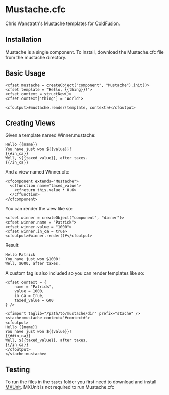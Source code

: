 # Mustache.cfc

Chris Wanstrath's [Mustache](http://mustache.github.com/) templates for [ColdFusion](https://github.com/pmcelhaney/Mustache.cfc).

## Installation

Mustache is a single component. To install, download the Mustache.cfc file from the mustache directory.

## Basic Usage

    <cfset mustache = createObject("component", "Mustache").init()>
    <cfset template = "Hello, {{thing}}!">
    <cfset context = structNew()>
    <cfset context['thing'] = 'World'>

    <cfoutput>#mustache.render(template, context)#</cfoutput>

## Creating Views
                
Given a template named Winner.mustache:
    
    Hello {{name}}
    You have just won ${{value}}!
    {{#in_ca}}
    Well, ${{taxed_value}}, after taxes.
    {{/in_ca}}

And a view named Winner.cfc:

    <cfcomponent extends="Mustache">
      <cffunction name="taxed_value">
        <cfreturn this.value * 0.6>
      </cffunction>
    </cfcomponent>
                                   
You can render the view like so:

    <cfset winner = createObject("component", "Winner")>
    <cfset winner.name = "Patrick">
    <cfset winner.value = "1000">
    <cfset winner.in_ca = true>
    <cfoutput>#winner.render()#</cfoutput>
     
Result:
    
    Hello Patrick
    You have just won $1000!
    Well, $600, after taxes.

A custom tag is also included so you can render templates like so:

    <cfset context = {
        name = "Patrick",
        value = 1000,
        in_ca = true,
        taxed_value = 600
    } />

    <cfimport taglib="/path/to/mustache/dir" prefix="stache" />
    <stache:mustache context="#context#">
    <cfoutput>
    Hello {{name}}
    You have just won ${{value}}!
    {{##in_ca}}
    Well, ${{taxed_value}}, after taxes.
    {{/in_ca}}
    </cfoutput>
    </stache:mustache>
    
## Testing
To run the files in the `tests` folder you first need to download and install [MXUnit](http://mxunit.org/). MXUnit is not required to run Mustache.cfc
